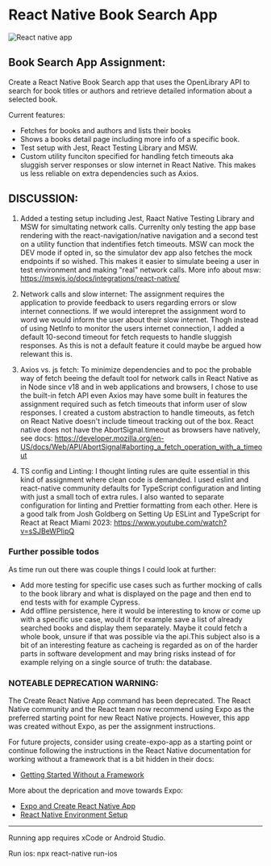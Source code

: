 # React Native Book Search App

![React native app](https://firebasestorage.googleapis.com/v0/b/vow-asa.appspot.com/o/BookAppv2.webp?alt=media&token=9f553346-6b09-4ef7-a7fc-17b63649d23c)

## Book Search App Assignment:

Create a React Native Book Search app that uses the OpenLibrary API to search for book titles or authors and retrieve detailed information about a selected book.

Current features:

- Fetches for books and authors and lists their books
- Shows a books detail page including more info of a specific book.
- Test setup with Jest, React Testing Library and MSW.
- Custom utility funciton specified for handling fetch timeouts aka sluggish server responses or slow internet in React Native. This makes us less reliable on extra dependencies such as Axios.

## DISCUSSION:

1. Added a testing setup including Jest, Raact Native Testing Library and MSW for simultating network calls. Currenlty only testing the app base rendering with the react-navigation/native navigation and a second test on a utility function that indentifies fetch timeouts. MSW can mock the DEV mode if opted in, so the simulator dev app also fetches the mock endpoints if so wished. This makes it easier to simulate beeing a user in test environment and making "real" network calls. More info about msw: https://mswjs.io/docs/integrations/react-native/

2. Network calls and slow internet: The assignment requires the application to provide feedback to users regarding errors or slow internet connections. If we would interepret the assignment word to word we would inform the user about their slow internet. Thogh instead of using NetInfo to monitor the users internet connection, I added a default 10-second timeout for fetch requests to handle sluggish responses. As this is not a default feature it could maybe be argued how relewant this is.

3. Axios vs. js fetch: To minimize dependencies and to poc the probable way of fetch beeing the default tool for network calls in React Native as in Node since v18 and in web applications and browsers, I chose to use the built-in fetch API even Axios may have some built in features the assignment required such as fetch timeouts that inform user of slow responses. I created a custom abstraction to handle timeouts, as fetch on React Native doesn't include timeout tracking out of the box. React native does not have the AbortSignal.timeout as browsers have natively, see docs: https://developer.mozilla.org/en-US/docs/Web/API/AbortSignal#aborting_a_fetch_operation_with_a_timeout

4. TS config and Linting: I thought linting rules are quite essential in this kind of assignment where clean code is demanded. I used eslint and react-native community defaults for TypeScript configuration and linting with just a small toch of extra rules. I also wanted to separate configuration for linting and Prettier formatting from each other. Here is a good talk from Josh Goldberg on Setting Up ESLint and TypeScript for React at React Miami 2023: https://www.youtube.com/watch?v=sSJBeWPIipQ

### Further possible todos

As time run out there was couple things I could look at further:

- Add more testing for specific use cases such as further mocking of calls to the book library and what is displayed on the page and then end to end tests with for example Cypress.
- Add offline persistence, here it would be interesting to know or come up with a specific use case, would it for example save a list of already searched books and display them separately. Maybe it could fetch a whole book, unsure if that was possible via the api.This subject also is a bit of an interesting feature as cacheing is regarded as on of the harder parts in software development and may bring risks instead of for example relying on a single source of truth: the database.

### **NOTEABLE DEPRECATION WARNING**:

The Create React Native App command has been deprecated. The React Native community and the React team now recommend using Expo as the preferred starting point for new React Native projects. However, this app was created without Expo, as per the assignment instructions.

For future projects, consider using create-expo-app as a starting point or continue following the instructions in the React Native documentation for working without a framework that is a bit hidden in their docs:

- [Getting Started Without a Framework](https://reactnative.dev/docs/getting-started-without-a-framework)

More about the deprication and move towards Expo:

- [Expo and Create React Native App](https://github.com/expo/create-react-native-app)
- [React Native Environment Setup](https://reactnative.dev/docs/environment-setup)

---

Running app requires xCode or Android Studio.

Run ios: npx react-native run-ios
